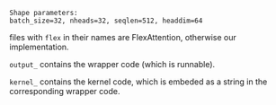 ```
Shape parameters:
batch_size=32, nheads=32, seqlen=512, headdim=64
```

files with `flex` in their names are FlexAttention, otherwise our implementation.

`output_` contains the wrapper code (which is runnable).

`kernel_` contains the kernel code, which is embeded as a string in the corresponding wrapper code.
